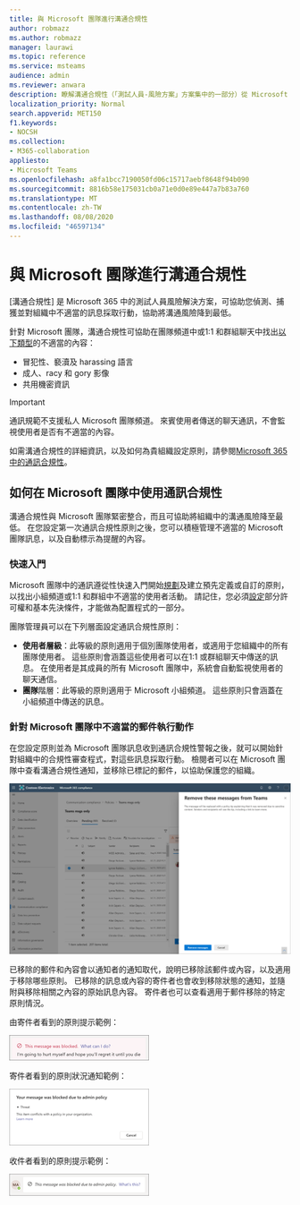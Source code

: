 ```yaml
---
title: 與 Microsoft 團隊進行溝通合規性
author: robmazz
ms.author: robmazz
manager: laurawi
ms.topic: reference
ms.service: msteams
audience: admin
ms.reviewer: anwara
description: 瞭解溝通合規性（「測試人員-風險方案」方案集中的一部分）從 Microsoft 小組角度 (這是) 的 M365 通訊合規性功能的一部分。
localization_priority: Normal
search.appverid: MET150
f1.keywords:
- NOCSH
ms.collection:
- M365-collaboration
appliesto:
- Microsoft Teams
ms.openlocfilehash: a8fa1bcc7190050fd06c15717aebf8648f94b090
ms.sourcegitcommit: 8816b58e175031cb0a71e0d0e89e447a7b83a760
ms.translationtype: MT
ms.contentlocale: zh-TW
ms.lasthandoff: 08/08/2020
ms.locfileid: "46597134"
---
```

# <a name="communication-compliance-with-microsoft-teams"></a>與 Microsoft 團隊進行溝通合規性

[溝通合規性] 是 Microsoft 365 中的測試人員風險解決方案，可協助您偵測、捕獲並對組織中不適當的訊息採取行動，協助將溝通風險降到最低。

針對 Microsoft 團隊，溝通合規性可協助在團隊頻道中或1:1 和群組聊天中找出[以下類型](https://docs.microsoft.com/microsoft-365/compliance/communication-compliance-feature-reference)的不適當的內容：

- 冒犯性、褻瀆及 harassing 語言
- 成人、racy 和 gory 影像
- 共用機密資訊

>[!IMPORTANT]
>通訊規範不支援私人 Microsoft 團隊頻道。 來賓使用者傳送的聊天通訊，不會監視使用者是否有不適當的內容。

如需溝通合規性的詳細資訊，以及如何為貴組織設定原則，請參閱[Microsoft 365 中的通訊合規性](https://docs.microsoft.com/microsoft-365/compliance/communication-compliance)。

## <a name="how-to-use-communication-compliance-in-microsoft-teams"></a>如何在 Microsoft 團隊中使用通訊合規性

溝通合規性與 Microsoft 團隊緊密整合，而且可協助將組織中的溝通風險降至最低。 在您設定第一次通訊合規性原則之後，您可以積極管理不適當的 Microsoft 團隊訊息，以及自動標示為提醒的內容。

### <a name="getting-started"></a>快速入門

Microsoft 團隊中的通訊遵從性快速入門開始[規劃](https://docs.microsoft.com/microsoft-365/compliance/communication-compliance-plan)及建立預先定義或自訂的原則，以找出小組頻道或1:1 和群組中不適當的使用者活動。 請記住，您必須[設定](https://docs.microsoft.com/microsoft-365/compliance/communication-compliance-configure)部分許可權和基本先決條件，才能做為配置程式的一部分。

團隊管理員可以在下列層面設定通訊合規性原則：

- **使用者層級**：此等級的原則適用于個別團隊使用者，或適用于您組織中的所有團隊使用者。 這些原則會涵蓋這些使用者可以在1:1 或群組聊天中傳送的訊息。 在使用者是其成員的所有 Microsoft 團隊中，系統會自動監視使用者的聊天通信。
- **團隊**階層：此等級的原則適用于 Microsoft 小組頻道。 這些原則只會涵蓋在小組頻道中傳送的訊息。

### <a name="act-on-inappropriate-messages-in-microsoft-teams"></a>針對 Microsoft 團隊中不適當的郵件執行動作

在您設定原則並為 Microsoft 團隊訊息收到通訊合規性警報之後，就可以開始針對組織中的合規性審查程式，對這些訊息採取行動。 檢閱者可以在 Microsoft 團隊中查看溝通合規性通知，並移除已標記的郵件，以協助保護您的組織。

![移除團隊中的郵件](./media/communication-compliance-remove-teams-message.png)

已移除的郵件和內容會以通知者的通知取代，說明已移除該郵件或內容，以及適用于移除哪些原則。 已移除的訊息或內容的寄件者也會收到移除狀態的通知，並隨附與移除相關之內容的原始訊息內容。 寄件者也可以查看適用于郵件移除的特定原則情況。

由寄件者看到的原則提示範例：

![寄件者的原則提示](./media/communication-compliance-warning-1.png)

寄件者看到的原則狀況通知範例：

![寄件者的原則狀況資訊](./media/communication-compliance-warning-2.png)

收件者看到的原則提示範例：

![[收件者] 的原則提示](./media/communication-compliance-warning-3.png)